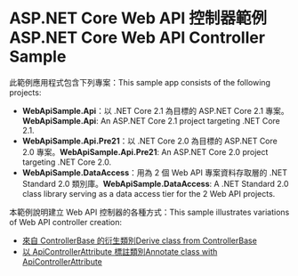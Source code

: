 # <a name="aspnet-core-web-api-controller-sample"></a><span data-ttu-id="de0c9-101">ASP.NET Core Web API 控制器範例</span><span class="sxs-lookup"><span data-stu-id="de0c9-101">ASP.NET Core Web API Controller Sample</span></span>

<span data-ttu-id="de0c9-102">此範例應用程式包含下列專案：</span><span class="sxs-lookup"><span data-stu-id="de0c9-102">This sample app consists of the following projects:</span></span>

- <span data-ttu-id="de0c9-103">**WebApiSample.Api**：以 .NET Core 2.1 為目標的 ASP.NET Core 2.1 專案。</span><span class="sxs-lookup"><span data-stu-id="de0c9-103">**WebApiSample.Api**: An ASP.NET Core 2.1 project targeting .NET Core 2.1.</span></span>
- <span data-ttu-id="de0c9-104">**WebApiSample.Api.Pre21**：以 .NET Core 2.0 為目標的 ASP.NET Core 2.0 專案。</span><span class="sxs-lookup"><span data-stu-id="de0c9-104">**WebApiSample.Api.Pre21**: An ASP.NET Core 2.0 project targeting .NET Core 2.0.</span></span>
- <span data-ttu-id="de0c9-105">**WebApiSample.DataAccess**：用為 2 個 Web API 專案資料存取層的 .NET Standard 2.0 類別庫。</span><span class="sxs-lookup"><span data-stu-id="de0c9-105">**WebApiSample.DataAccess**: A .NET Standard 2.0 class library serving as a data access tier for the 2 Web API projects.</span></span>

<span data-ttu-id="de0c9-106">本範例說明建立 Web API 控制器的各種方式：</span><span class="sxs-lookup"><span data-stu-id="de0c9-106">This sample illustrates variations of Web API controller creation:</span></span>

- [<span data-ttu-id="de0c9-107">來自 ControllerBase 的衍生類別</span><span class="sxs-lookup"><span data-stu-id="de0c9-107">Derive class from ControllerBase</span></span>](https://docs.microsoft.com/aspnet/core/web-api#derive-class-from-controllerbase)
- [<span data-ttu-id="de0c9-108">以 ApiControllerAttribute 標註類別</span><span class="sxs-lookup"><span data-stu-id="de0c9-108">Annotate class with ApiControllerAttribute</span></span>](https://docs.microsoft.com/aspnet/core/web-api#annotate-class-with-apicontrollerattribute)
